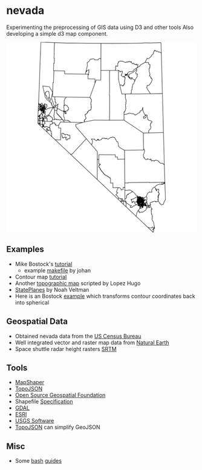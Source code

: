 # nevada
Experimenting the preprocessing of GIS data using D3 and other tools
Also developing a simple d3 map component.

![Example processed map](nv_screen.svg)

## Examples
 - Mike Bostock's [tutorial](https://medium.com/@mbostock/command-line-cartography-part-1-897aa8f8ca2c)
   - example [makefile](https://gist.github.com/johan/db11e7bd04f030031dae209fa1a6c3e4) by johan
 - Contour map [tutorial](https://www.axismaps.com/blog/2018/04/contours-in-browser/)
 - Another [topographic map](https://bl.ocks.org/hugolpz/6279966) scripted by Lopez Hugo
 - [StatePlanes](https://github.com/veltman/d3-stateplane) by Noah Veltman
 - Here is an Bostock [example](https://bl.ocks.org/mbostock/83c0be21dba7602ee14982b020b12f51) which transforms contour coordinates back into spherical

## Geospatial Data
 - Obtained nevada data from the [US Census Bureau](https://www2.census.gov/geo/tiger/GENZ2017/shp/)
 - Well integrated vector and raster map data from [Natural Earth](http://naturalearthdata.com/)
 - Space shuttle radar height rasters [SRTM](https://dds.cr.usgs.gov/srtm/)

## Tools
 - [MapShaper](https://mapshaper.org/)
 - [TopoJSON](https://github.com/topojson/topojson)
 - [Open Source Geospatial Foundation](https://www.osgeo.org/)
 - Shapefile [Specification](http://www.esri.com/library/whitepapers/pdfs/shapefile.pdf)
 - [GDAL](https://www.gdal.org/)
 - [ESRI](https://www.esri.com/en-us/arcgis/products/index)
 - [USGS Software](https://lta.cr.usgs.gov/get_data)
 - [TopoJSON](https://github.com/topojson/topojson) can simplify GeoJSON
 ## Misc
  - Some [bash](http://tldp.org/HOWTO/Bash-Prog-Intro-HOWTO.html#toc7) [guides](https://tiswww.case.edu/php/chet/bash/bashref.html)